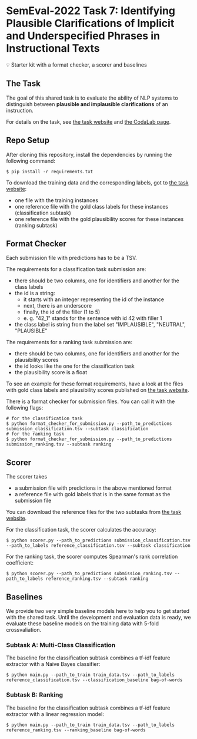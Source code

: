 # SemEval-2022 Task 7: Identifying Plausible Clarifications of Implicit and Underspecified Phrases in Instructional Texts
:bulb: Starter kit with a format checker, a scorer and baselines

## The Task
The goal of this shared task is to evaluate the ability of NLP systems to distinguish between **plausible and implausible clarifications** of an instruction. 

For details on the task, see [the task website](https://clarificationtask.github.io) and [the CodaLab page](https://competitions.codalab.org/competitions/35210).

## Repo Setup
After cloning this repository, install the dependencies by running the following command:
```shell
$ pip install -r requirements.txt
```

To download the training data and the corresponding labels, got to [the task website](https://clarificationtask.github.io):
* one file with the training instances
* one reference file with the gold class labels for these instances (classification subtask)
* one reference file with the gold plausibility scores for these instances (ranking subtask)


## Format Checker
Each submission file with predictions has to be a TSV.

The requirements for a classification task submission are:
* there should be two columns, one for identifiers and another for the class labels
* the id is a string:
    * it starts with an integer representing the id of the instance
    * next, there is an underscore
    * finally, the id of the filler (1 to 5)
    * e. g. "42_1" stands for the sentence with id 42 with filler 1
* the class label is string from the label set "IMPLAUSIBLE", "NEUTRAL", "PLAUSIBLE"

The requirements for a ranking task submission are:
* there should be two columns, one for identifiers and another for the plausibility scores
* the id looks like the one for the classification task
* the plausibility score is a float

To see an example for these format requirements, have a look at the files with gold class labels and plausibility scores published on [the task website](https://clarificationtask.github.io).

There is a format checker for submission files. You can call it with the following flags:
```shell
# for the classification task
$ python format_checker_for_submission.py --path_to_predictions submission_classification.tsv --subtask classification
# for the ranking task
$ python format_checker_for_submission.py --path_to_predictions submission_ranking.tsv --subtask ranking
```


## Scorer
The scorer takes 
* a submission file with predictions in the above mentioned format 
* a reference file with gold labels that is in the same format as the submission file 

You can download the reference files for the two subtasks from [the task website](https://clarificationtask.github.io).

For the classification task, the scorer calculates the accuracy:
```shell
$ python scorer.py --path_to_predictions submission_classification.tsv --path_to_labels reference_classification.tsv --subtask classification
```

For the ranking task, the scorer computes Spearman's rank correlation coefficient:
```shell
$ python scorer.py --path_to_predictions submission_ranking.tsv --path_to_labels reference_ranking.tsv --subtask ranking
```


## Baselines
We provide two very simple baseline models here to help you to get started with the shared task.
Until the development and evaluation data is ready, we evaluate these baseline models on the training data with 5-fold crossvaliation.

### Subtask A: Multi-Class Classification
The baseline for the classification subtask combines a tf-idf feature extractor with a Naive Bayes classifier:
```shell
$ python main.py --path_to_train train_data.tsv --path_to_labels reference_classification.tsv --classification_baseline bag-of-words
```

### Subtask B: Ranking
The baseline for the classification subtask combines a tf-idf feature extractor with a linear regression model:
```shell
$ python main.py --path_to_train train_data.tsv --path_to_labels reference_ranking.tsv --ranking_baseline bag-of-words
```
